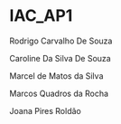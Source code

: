 # IAC_AP1

Rodrigo Carvalho De Souza

Caroline Da Silva De Souza

Marcel de Matos da Silva

Marcos Quadros da Rocha

Joana Pires Roldão
